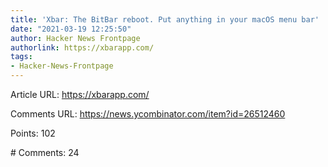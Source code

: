 ```yaml
---
title: 'Xbar: The BitBar reboot. Put anything in your macOS menu bar'
date: "2021-03-19 12:25:50"
author: Hacker News Frontpage
authorlink: https://xbarapp.com/
tags:
- Hacker-News-Frontpage
---
```


<p>Article URL: <a href="https://xbarapp.com/">https://xbarapp.com/</a></p>
<p>Comments URL: <a href="https://news.ycombinator.com/item?id=26512460">https://news.ycombinator.com/item?id=26512460</a></p>
<p>Points: 102</p>
<p># Comments: 24</p>
